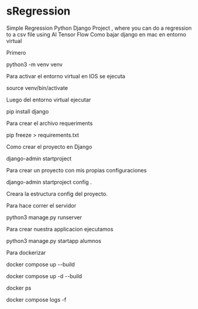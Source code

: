 # sRegression
Simple Regression Python Django Project , where you can do a regression to a csv file using AI Tensor Flow
Como bajar django en mac en entorno virtual

Primero 

python3 -m venv venv

Para activar el entorno virtual en IOS se ejecuta

source venv/bin/activate 

Luego del entorno virtual ejecutar

pip install django

Para crear el archivo requeriments

pip freeze > requirements.txt

Como crear el proyecto en Django

django-admin startproject <nombre del proyecto>

Para crear un proyecto con mis propias configuraciones

django-admin startproject config . 

Creara la estructura config del proyecto.

Para hace correr el servidor

python3 manage.py runserver

Para crear nuestra applicacion ejecutamos

python3 manage.py startapp alumnos

Para dockerizar 

docker compose up --build

docker compose up -d --build

docker ps

docker compose logs -f